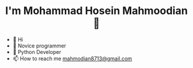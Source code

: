 <h1 align="center">I'm Mohammad Hosein Mahmoodian 👋  </h1>

- 👋 Hi 
- 👀 Novice programmer
- 🌱 Python Developer
- 📫 How to reach me mahmodian8713@gmail.com

<!---
HoseiinTech/HoseiinTech is a ✨ special ✨ repository because its `README.md` (this file) appears on your GitHub profile.
You can click the Preview link to take a look at your changes.
--->

